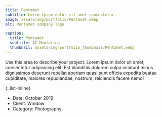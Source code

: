 ```yaml
---
title: Pentamet
subtitle: Lorem ipsum dolor sit amet consectetur.
image: assets/img/portfolio/Pentamet.webp
alt: Pentamet company logo

caption:
  title: Pentamet
  subtitle: AI Mentoring
  thumbnail: assets/img/portfolio_thumbnail/Pentamet.webp
---
```

Use this area to describe your project. Lorem ipsum dolor sit amet, consectetur adipisicing elit. Est blanditiis dolorem culpa incidunt minus dignissimos deserunt repellat aperiam quasi sunt officia expedita beatae cupiditate, maiores repudiandae, nostrum, reiciendis facere nemo!

{:.list-inline}
- Date: October 2019
- Client: Window
- Category: Photography

